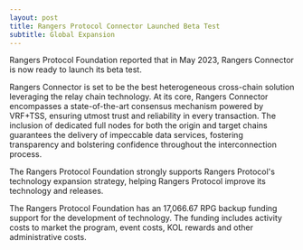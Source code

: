 ```yaml
---
layout: post
title: Rangers Protocol Connector Launched Beta Test
subtitle: Global Expansion
---
```


Rangers Protocol Foundation reported that in May 2023, Rangers Connector is now ready to launch its beta test. 

Rangers Connector is set to be the best heterogeneous cross-chain solution leveraging the relay chain technology. At its core, Rangers Connector encompasses a state-of-the-art consensus mechanism powered by VRF+TSS, ensuring utmost trust and reliability in every transaction. The inclusion of dedicated full nodes for both the origin and target chains guarantees the delivery of impeccable data services, fostering transparency and bolstering confidence throughout the interconnection process.

The Rangers Protocol Foundation strongly supports Rangers Protocol's technology expansion strategy, helping Rangers Protocol improve its technology and releases. 

The Rangers Protocol Foundation has an 17,066.67 RPG backup funding support for the development of technology.  The funding includes activity costs to market the program, event costs, KOL rewards and other administrative costs. 
